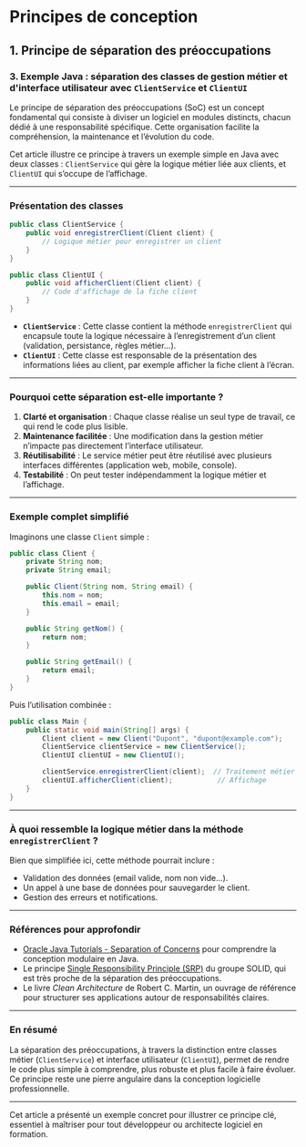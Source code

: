 # Principes de conception

## 1. Principe de séparation des préoccupations

### 3. Exemple Java : séparation des classes de gestion métier et d'interface utilisateur avec `ClientService` et `ClientUI`

Le principe de séparation des préoccupations (SoC) est un concept fondamental qui consiste à diviser un logiciel en modules distincts, chacun dédié à une responsabilité spécifique. Cette organisation facilite la compréhension, la maintenance et l’évolution du code.

Cet article illustre ce principe à travers un exemple simple en Java avec deux classes : `ClientService` qui gère la logique métier liée aux clients, et `ClientUI` qui s’occupe de l’affichage.

---

### Présentation des classes

```java
public class ClientService {
    public void enregistrerClient(Client client) {
        // Logique métier pour enregistrer un client
    }
}

public class ClientUI {
    public void afficherClient(Client client) {
        // Code d'affichage de la fiche client
    }
}
```

- **`ClientService`** : Cette classe contient la méthode `enregistrerClient` qui encapsule toute la logique nécessaire à l’enregistrement d’un client (validation, persistance, règles métier…).
- **`ClientUI`** : Cette classe est responsable de la présentation des informations liées au client, par exemple afficher la fiche client à l’écran.

---

### Pourquoi cette séparation est-elle importante ?

1. **Clarté et organisation** : Chaque classe réalise un seul type de travail, ce qui rend le code plus lisible.
2. **Maintenance facilitée** : Une modification dans la gestion métier n’impacte pas directement l’interface utilisateur.
3. **Réutilisabilité** : Le service métier peut être réutilisé avec plusieurs interfaces différentes (application web, mobile, console).
4. **Testabilité** : On peut tester indépendamment la logique métier et l’affichage.

---

### Exemple complet simplifié

Imaginons une classe `Client` simple :

```java
public class Client {
    private String nom;
    private String email;

    public Client(String nom, String email) {
        this.nom = nom;
        this.email = email;
    }

    public String getNom() {
        return nom;
    }

    public String getEmail() {
        return email;
    }
}
```

Puis l’utilisation combinée :

```java
public class Main {
    public static void main(String[] args) {
        Client client = new Client("Dupont", "dupont@example.com");
        ClientService clientService = new ClientService();
        ClientUI clientUI = new ClientUI();

        clientService.enregistrerClient(client);  // Traitement métier
        clientUI.afficherClient(client);           // Affichage
    }
}
```

---

### À quoi ressemble la logique métier dans la méthode `enregistrerClient` ?

Bien que simplifiée ici, cette méthode pourrait inclure :

- Validation des données (email valide, nom non vide…).
- Un appel à une base de données pour sauvegarder le client.
- Gestion des erreurs et notifications.

---

### Références pour approfondir

- [Oracle Java Tutorials - Separation of Concerns](https://docs.oracle.com/javase/tutorial/java/concepts/interface.html) pour comprendre la conception modulaire en Java.
- Le principe [Single Responsibility Principle (SRP)](https://en.wikipedia.org/wiki/Single-responsibility_principle) du groupe SOLID, qui est très proche de la séparation des préoccupations.
- Le livre *Clean Architecture* de Robert C. Martin, un ouvrage de référence pour structurer ses applications autour de responsabilités claires.

---

### En résumé

La séparation des préoccupations, à travers la distinction entre classes métier (`ClientService`) et interface utilisateur (`ClientUI`), permet de rendre le code plus simple à comprendre, plus robuste et plus facile à faire évoluer. Ce principe reste une pierre angulaire dans la conception logicielle professionnelle.

---

Cet article a présenté un exemple concret pour illustrer ce principe clé, essentiel à maîtriser pour tout développeur ou architecte logiciel en formation.